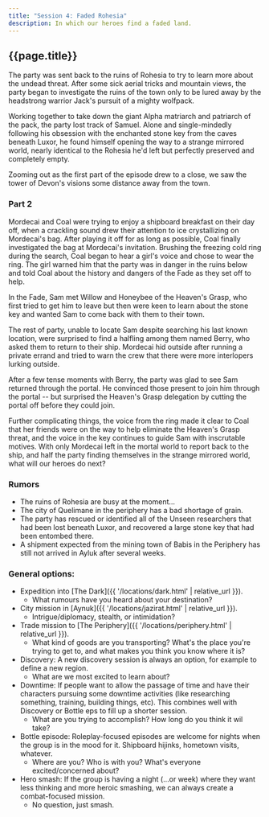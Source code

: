 ```yaml
---
title: "Session 4: Faded Rohesia"
description: In which our heroes find a faded land.
---
```


## {{page.title}}

The party was sent back to the ruins of Rohesia to try to learn more about the undead threat. After some sick aerial tricks and mountain views, the party began to investigate the ruins of the town only to be lured away by the headstrong warrior Jack's pursuit of a mighty wolfpack.

Working together to take down the giant Alpha matriarch and patriarch of the pack, the party lost track of Samuel. Alone and single-mindedly following his obsession with the enchanted stone key from the caves beneath Luxor, he found himself opening the way to a strange mirrored world, nearly identical to the Rohesia he'd left but perfectly preserved and completely empty.

Zooming out as the first part of the episode drew to a close, we saw the tower of Devon's visions some distance away from the town.

### Part 2

Mordecai and Coal were trying to enjoy a shipboard breakfast on their day off, when a crackling sound drew their attention to ice crystallizing on Mordecai's bag. After playing it off for as long as possible, Coal finally investigated the bag at Mordecai's invitation. Brushing the freezing cold ring during the search, Coal began to hear a girl's voice and chose to wear the ring. The girl warned him that the party was in danger in the ruins below and told Coal about the history and dangers of the Fade as they set off to help.

In the Fade, Sam met Willow and Honeybee of the Heaven's Grasp, who first tried to get him to leave but then were keen to learn about the stone key and wanted Sam to come back with them to their town.

The rest of party, unable to locate Sam despite searching his last known location, were surprised to find a halfling among them named Berry, who asked them to return to their ship. Mordecai hid outside after running a private errand and tried to warn the crew that there were more interlopers lurking outside. 

After a few tense moments with Berry, the party was glad to see Sam returned through the portal. He convinced those present to join him through the portal -- but surprised the Heaven's Grasp delegation by cutting the portal off before they could join.

Further complicating things, the voice from the ring made it clear to Coal that her friends were on the way to help eliminate the Heaven's Grasp threat, and the voice in the key continues to guide Sam with inscrutable motives. With only Mordecai left in the mortal world to report back to the ship, and half the party finding themselves in the strange mirrored world, what will our heroes do next?

### Rumors
* The ruins of Rohesia are busy at the moment...
* The city of Quelimane in the periphery has a bad shortage of grain.
* The party has rescued or identified all of the Unseen researchers that had been lost beneath Luxor, and recovered a large stone key that had been entombed there.
* A shipment expected from the mining town of Babis in the Periphery has still not arrived in Ayluk after several weeks.

### General options:
* Expedition into [The Dark]({{ '/locations/dark.html' | relative_url }}).
  * What rumours have you heard about your destination?
* City mission in [Aynuk]({{ '/locations/jazirat.html' | relative_url }}).
  * Intrigue/diplomacy, stealth, or intimidation?
* Trade mission to [The Periphery]({{ '/locations/periphery.html' | relative_url }}).
  * What kind of goods are you transporting? What's the place you're trying to get to, and what makes you think you know where it is?
* Discovery: A new discovery session is always an option, for example to define a new region.
  * What are we most excited to learn about?
* Downtime: If people want to allow the passage of time and have their characters pursuing some downtime activities (like researching something, training, building things, etc). This combines well with Discovery or Bottle eps to fill up a shorter session.
  * What are you trying to accomplish? How long do you think it wil take?
* Bottle episode: Roleplay-focused episodes are welcome for nights when the group is in the mood for it. Shipboard hijinks, hometown visits, whatever.
  * Where are you? Who is with you? What's everyone excited/concerned about?
* Hero smash: If the group is having a night (...or week) where they want less thinking and more heroic smashing, we can always create a combat-focused mission.
  * No question, just smash.
